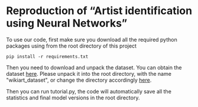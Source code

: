 # Reproduction of “Artist identification using Neural Networks”

To use our code, first make sure you download all the required python packages using from the root directory of this project 
```commandline
pip install -r requirements.txt
```

Then you need to download and unpack the dataset.
You can obtain the dataset [here](https://www.kaggle.com/datasets/thomasstreefkerk/wikiart-artists).
Please unpack it into the root directory, with the name "wikiart_dataset", or change the directory accordingly [here](tutorial.py).

Then you can run tutorial.py, the code will automatically save all the statistics and final model versions in the root directory.

